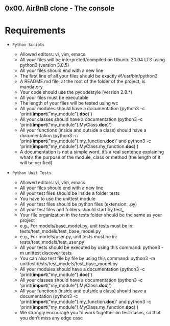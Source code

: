 ## 0x00. AirBnB clone - The console

# Requirements

* `Python Scripts`
	* Allowed editors: vi, vim, emacs
	* All your files will be interpreted/compiled on Ubuntu 20.04 LTS using python3 (version 3.8.5)
	* All your files should end with a new line
	* The first line of all your files should be exactly #!/usr/bin/python3
	* A README.md file, at the root of the folder of the project, is mandatory
	* Your code should use the pycodestyle (version 2.8.*)
	* All your files must be executable
	* The length of your files will be tested using wc
	* All your modules should have a documentation (python3 -c 'print(__import__("my_module").__doc__)')
	* All your classes should have a documentation (python3 -c 'print(__import__("my_module").MyClass.__doc__)')
	* All your functions (inside and outside a class) should have a documentation (python3 -c 'print(__import__("my_module").my_function.__doc__)' and python3 -c 'print(__import__("my_module").MyClass.my_function.__doc__)')
	* A documentation is not a simple word, it’s a real sentence explaining what’s the purpose of the module, class or method (the length of it will be verified)

* `Python Unit Tests`
	* Allowed editors: vi, vim, emacs
	* All your files should end with a new line
	* All your test files should be inside a folder tests
	* You have to use the unittest module
	* All your test files should be python files (extension: .py)
	* All your test files and folders should start by test_
	* Your file organization in the tests folder should be the same as your project
	* e.g., For models/base_model.py, unit tests must be in: tests/test_models/test_base_model.py
	* e.g., For models/user.py, unit tests must be in: tests/test_models/test_user.py
	* All your tests should be executed by using this command: python3 -m unittest discover tests
	* You can also test file by file by using this command: python3 -m unittest tests/test_models/test_base_model.py
	* All your modules should have a documentation (python3 -c 'print(__import__("my_module").__doc__)')
	* All your classes should have a documentation (python3 -c 'print(__import__("my_module").MyClass.__doc__)')
	* All your functions (inside and outside a class) should have a documentation (python3 -c 'print(__import__("my_module").my_function.__doc__)' and python3 -c 'print(__import__("my_module").MyClass.my_function.__doc__)')
	* We strongly encourage you to work together on test cases, so that you don’t miss any edge case
